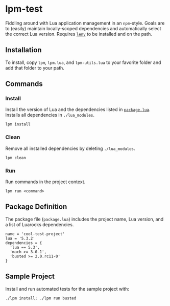 # lpm-test
Fiddling around with Lua application management in an `npm`-style. Goals are to (easily) maintain locally-scoped dependencies and automatically select the correct Lua version. Requires [`lenv`](https://github.com/mah0x211/lenv) to be installed and on the path.

## Installation
To install, copy `lpm`, `lpm.lua`, and `lpm-utils.lua` to your favorite folder and add that folder to your path.

## Commands
### Install
Install the version of Lua and the dependencies listed in [`package.lua`](#package-definition). Installs all dependencies in `./lua_modules`.

```shell
lpm install
```

### Clean
Remove all installed dependencies by deleting `./lua_modules`.

```shell
lpm clean
```

### Run
Run commands in the project context.

```shell
lpm run <command>
```

## Package Definition
The package file (`package.lua`) includes the project name, Lua version, and a list of Luarocks dependencies.

```
name = 'cool-test-project'
lua = '5.3.2'
dependencies = {
  'lua == 5.3',
  'mach >= 3.0-1',
  'busted >= 2.0.rc11-0'
}
```

## Sample Project
Install and run automated tests for the sample project with:

```shell
./lpm install; ./lpm run busted
```
